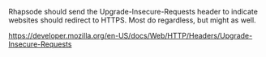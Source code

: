Rhapsode should send the Upgrade-Insecure-Requests header to indicate websites should redirect to HTTPS. Most do regardless, but might as well.

https://developer.mozilla.org/en-US/docs/Web/HTTP/Headers/Upgrade-Insecure-Requests

